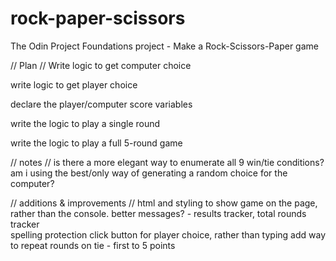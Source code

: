 # rock-paper-scissors
The Odin Project  Foundations project - Make a Rock-Scissors-Paper game

// Plan //
Write logic to get computer choice

write logic to get player choice

declare the player/computer score variables

write the logic to play a single round

write the logic to play a full 5-round game

// notes //
is there a more elegant way to enumerate all 9 win/tie conditions?
am i using the best/only way of generating a random choice for the computer?

// additions & improvements //
html and styling to show game on the page, rather than the console.
better messages? - results tracker, total rounds tracker   
spelling protection
click button for player choice, rather than typing
add way to repeat rounds on tie - first to 5 points